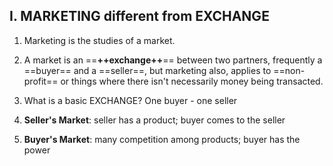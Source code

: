 ## I. MARKETING different from EXCHANGE
1. Marketing is the studies of a market. 

2. A market is an ==**++exchange++**== between two partners, frequently a ==buyer== and a ==seller==, 
but marketing also, applies to ==non-profit== or things where there isn't necessarily money being transacted.

3. What is a basic EXCHANGE?
One buyer - one seller

4. **Seller's Market**: seller has a product; buyer comes to the seller


5. **Buyer's Market**: many competition among products; buyer has the power
